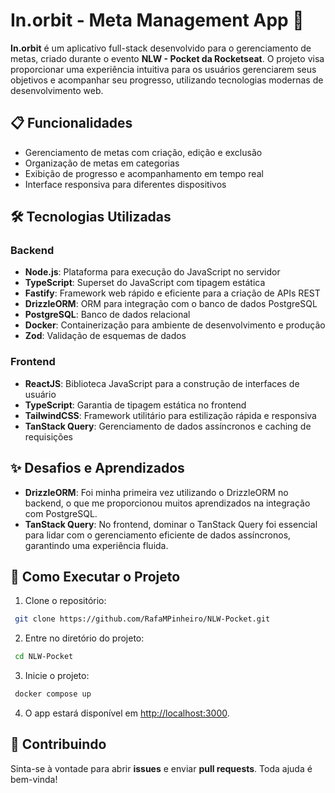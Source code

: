 # In.orbit - Meta Management App 🚀

**In.orbit** é um aplicativo full-stack desenvolvido para o gerenciamento de metas, criado durante o evento **NLW - Pocket da Rocketseat**. O projeto visa proporcionar uma experiência intuitiva para os usuários gerenciarem seus objetivos e acompanhar seu progresso, utilizando tecnologias modernas de desenvolvimento web.

## 📋 Funcionalidades

- Gerenciamento de metas com criação, edição e exclusão
- Organização de metas em categorias
- Exibição de progresso e acompanhamento em tempo real
- Interface responsiva para diferentes dispositivos

## 🛠️ Tecnologias Utilizadas

### Backend
- **Node.js**: Plataforma para execução do JavaScript no servidor
- **TypeScript**: Superset do JavaScript com tipagem estática
- **Fastify**: Framework web rápido e eficiente para a criação de APIs REST
- **DrizzleORM**: ORM para integração com o banco de dados PostgreSQL
- **PostgreSQL**: Banco de dados relacional
- **Docker**: Containerização para ambiente de desenvolvimento e produção
- **Zod**: Validação de esquemas de dados

### Frontend
- **ReactJS**: Biblioteca JavaScript para a construção de interfaces de usuário
- **TypeScript**: Garantia de tipagem estática no frontend
- **TailwindCSS**: Framework utilitário para estilização rápida e responsiva
- **TanStack Query**: Gerenciamento de dados assíncronos e caching de requisições

## ✨ Desafios e Aprendizados

- **DrizzleORM**: Foi minha primeira vez utilizando o DrizzleORM no backend, o que me proporcionou muitos aprendizados na integração com PostgreSQL.
- **TanStack Query**: No frontend, dominar o TanStack Query foi essencial para lidar com o gerenciamento eficiente de dados assíncronos, garantindo uma experiência fluida.

## 🚀 Como Executar o Projeto

1. Clone o repositório:
  ```bash
   git clone https://github.com/RafaMPinheiro/NLW-Pocket.git
  ```

2. Entre no diretório do projeto:
  ```bash
   cd NLW-Pocket
  ```

3. Inicie o projeto:
  ```bash
   docker compose up
  ```

4. O app estará disponível em [http://localhost:3000](http://localhost:3000).

## 🤝 Contribuindo

Sinta-se à vontade para abrir **issues** e enviar **pull requests**. Toda ajuda é bem-vinda!
